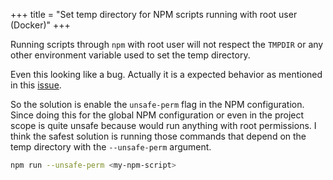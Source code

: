 +++
title = "Set temp directory for NPM scripts running with root user (Docker)"
+++

Running scripts through `npm` with root user will not respect the `TMPDIR` or any other environment variable used to set the temp directory.

Even this looking like a bug. Actually it is a expected behavior as mentioned in this [issue](https://github.com/npm/npm/issues/4531).

So the solution is enable the `unsafe-perm` flag in the NPM configuration. Since
doing this for the global NPM configuration or even in the project scope is quite
unsafe because would run anything with root permissions. I think the safest solution
is running those commands that depend on the temp directory with the `--unsafe-perm`
argument.

```bash
npm run --unsafe-perm <my-npm-script>
```
